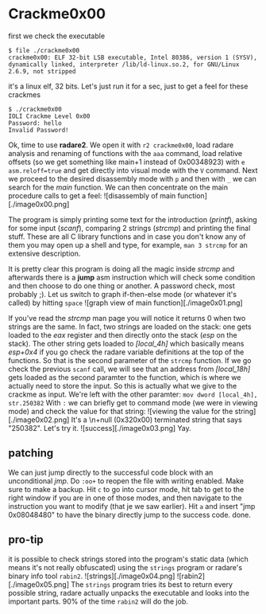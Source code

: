 # Crackme0x00
first we check the executable
```
$ file ./crackme0x00
crackme0x00: ELF 32-bit LSB executable, Intel 80386, version 1 (SYSV), dynamically linked, interpreter /lib/ld-linux.so.2, for GNU/Linux 2.6.9, not stripped
```
it's a linux elf, 32 bits.
Let's just run it for a sec, just to get a feel for these crackmes
```
$ ./crackme0x00
IOLI Crackme Level 0x00
Password: hello
Invalid Password!
```
Ok, time to use **radare2**. We open it with `r2 crackme0x00`, load radare analysis and renaming of functions with the `aaa` command, load relative offsets (so we get something like main+1 instead of 0x00348923) with `e asm.reloff=true` and get directly into visual mode with the `V` command. Next we proceed to the desired disassembly mode with `p` and then with `_` we can search for the _main_ function.
We can then concentrate on the main procedure calls to get a feel:
![disassembly of main function][./image0x00.png]

The program is simply printing some text for the introduction (*printf*), asking for some input (*scanf*), comparing 2 strings (*strcmp*) and printing the final stuff. These are all C library functions and in case you don't know any of them you may open up a shell and type, for example, `man 3 strcmp` for an extensive description.

It is pretty clear this program is doing all the magic inside *strcmp* and afterwards there is a **jump** asm instruction which will check some condition and then choose to do one thing or another.
A password check, most probably ;).
Let us switch to graph if-then-else mode (or whatever it's called) by hitting `space`
![graph view of main function][./image0x01.png]

If you've read the *strcmp* man page you will notice it returns 0 when two strings are the same. In fact, two strings are loaded on the stack: one gets loaded to the _eax_ register and then directly onto the stack (_esp_ on the stack). The other string gets loaded to *[local_4h]* which basically means _esp+0x4_ if you go check the radare variable definitions at the top of the functions. So that is the second parameter of the `strcmp` function.
If we go check the previous `scanf` call, we will see that an address from *[local_18h]* gets loaded as the second paramter to the function, which is where we actually need to store the input. So this is actually what we give to the crackme as input.
We're left with the other paramter: `mov dword [local_4h], str.250382`
With `:` we can briefly get to command mode (we were in viewing mode) and check the value for that string:
![viewing the value for the string][./image0x02.png]
It's a \n+null (0x320x00) terminated string that says "250382".
Let's try it.
![success][./image0x03.png]
Yay.

## patching
We can just jump directly to the successful code block with an unconditional _jmp_.
Do `:oo+` to reopen the file with writing enabled. Make sure to make a backup.
Hit `c` to go into cursor mode, hit tab to get to the right window if you are in one of those modes, and then navigate to the instruction you want to modify (that je we saw earlier). Hit `a` and insert "jmp 0x08048480" to have the binary directly jump to the success code. done.

## pro-tip
it is possible to check strings stored into the program's static data (which means it's not really obfuscated) using the `strings` program or radare's binary info tool `rabin2`.
![strings][./image0x04.png]
![rabin2][./image0x05.png]
The `strings` program tries its best to return every possible string, radare actually unpacks the executable and looks into the important parts. 90% of the time `rabin2` will do the job.
